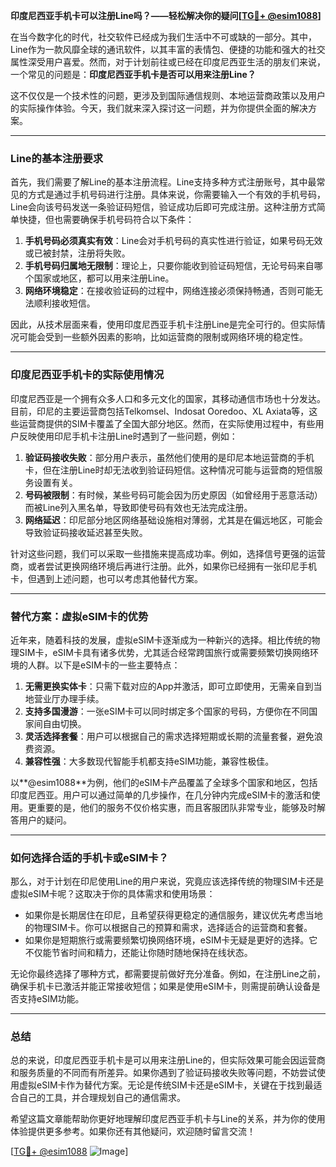 **印度尼西亚手机卡可以注册Line吗？——轻松解决你的疑问[[TG💪+ @esim1088](https://t.me/s/esim1088)]**

在当今数字化的时代，社交软件已经成为我们生活中不可或缺的一部分。其中，Line作为一款风靡全球的通讯软件，以其丰富的表情包、便捷的功能和强大的社交属性深受用户喜爱。然而，对于计划前往或已经在印度尼西亚生活的朋友们来说，一个常见的问题是：**印度尼西亚手机卡是否可以用来注册Line？**

这不仅仅是一个技术性的问题，更涉及到国际通信规则、本地运营商政策以及用户的实际操作体验。今天，我们就来深入探讨这一问题，并为你提供全面的解决方案。

---

### Line的基本注册要求

首先，我们需要了解Line的基本注册流程。Line支持多种方式注册账号，其中最常见的方式是通过手机号码进行注册。具体来说，你需要输入一个有效的手机号码，Line会向该号码发送一条验证码短信，验证成功后即可完成注册。这种注册方式简单快捷，但也需要确保手机号码符合以下条件：

1. **手机号码必须真实有效**：Line会对手机号码的真实性进行验证，如果号码无效或已被封禁，注册将失败。
2. **手机号码归属地无限制**：理论上，只要你能收到验证码短信，无论号码来自哪个国家或地区，都可以用来注册Line。
3. **网络环境稳定**：在接收验证码的过程中，网络连接必须保持畅通，否则可能无法顺利接收短信。

因此，从技术层面来看，使用印度尼西亚手机卡注册Line是完全可行的。但实际情况可能会受到一些额外因素的影响，比如运营商的限制或网络环境的稳定性。

---

### 印度尼西亚手机卡的实际使用情况

印度尼西亚是一个拥有众多人口和多元文化的国家，其移动通信市场也十分发达。目前，印尼的主要运营商包括Telkomsel、Indosat Ooredoo、XL Axiata等，这些运营商提供的SIM卡覆盖了全国大部分地区。然而，在实际使用过程中，有些用户反映使用印尼手机卡注册Line时遇到了一些问题，例如：

1. **验证码接收失败**：部分用户表示，虽然他们使用的是印尼本地运营商的手机卡，但在注册Line时却无法收到验证码短信。这种情况可能与运营商的短信服务设置有关。
2. **号码被限制**：有时候，某些号码可能会因为历史原因（如曾经用于恶意活动）而被Line列入黑名单，导致即使号码有效也无法完成注册。
3. **网络延迟**：印尼部分地区网络基础设施相对薄弱，尤其是在偏远地区，可能会导致验证码接收延迟甚至失败。

针对这些问题，我们可以采取一些措施来提高成功率。例如，选择信号更强的运营商，或者尝试更换网络环境后再进行注册。此外，如果你已经拥有一张印尼手机卡，但遇到上述问题，也可以考虑其他替代方案。

---

### 替代方案：虚拟eSIM卡的优势

近年来，随着科技的发展，虚拟eSIM卡逐渐成为一种新兴的选择。相比传统的物理SIM卡，eSIM卡具有诸多优势，尤其适合经常跨国旅行或需要频繁切换网络环境的人群。以下是eSIM卡的一些主要特点：

1. **无需更换实体卡**：只需下载对应的App并激活，即可立即使用，无需亲自到当地营业厅办理手续。
2. **支持多国漫游**：一张eSIM卡可以同时绑定多个国家的号码，方便你在不同国家间自由切换。
3. **灵活选择套餐**：用户可以根据自己的需求选择短期或长期的流量套餐，避免浪费资源。
4. **兼容性强**：大多数现代智能手机都支持eSIM功能，兼容性极佳。

以**@esim1088**为例，他们的eSIM卡产品覆盖了全球多个国家和地区，包括印度尼西亚。用户可以通过简单的几步操作，在几分钟内完成eSIM卡的激活和使用。更重要的是，他们的服务不仅价格实惠，而且客服团队非常专业，能够及时解答用户的疑问。

---

### 如何选择合适的手机卡或eSIM卡？

那么，对于计划在印尼使用Line的用户来说，究竟应该选择传统的物理SIM卡还是虚拟eSIM卡呢？这取决于你的具体需求和使用场景：

- 如果你是长期居住在印尼，且希望获得更稳定的通信服务，建议优先考虑当地的物理SIM卡。你可以根据自己的预算和需求，选择适合的运营商和套餐。
- 如果你是短期旅行或需要频繁切换网络环境，eSIM卡无疑是更好的选择。它不仅能节省时间和精力，还能让你随时随地保持在线状态。

无论你最终选择了哪种方式，都需要提前做好充分准备。例如，在注册Line之前，确保手机卡已激活并能正常接收短信；如果是使用eSIM卡，则需提前确认设备是否支持eSIM功能。

---

### 总结

总的来说，印度尼西亚手机卡是可以用来注册Line的，但实际效果可能会因运营商和服务质量的不同而有所差异。如果你遇到了验证码接收失败等问题，不妨尝试使用虚拟eSIM卡作为替代方案。无论是传统SIM卡还是eSIM卡，关键在于找到最适合自己的工具，并合理规划自己的通信需求。

希望这篇文章能帮助你更好地理解印度尼西亚手机卡与Line的关系，并为你的使用体验提供更多参考。如果你还有其他疑问，欢迎随时留言交流！

[[TG💪+ @esim1088](https://t.me/s/esim1088) ![Image](https://i.postimg.cc/4NQfJmqS/Snipaste-2025-05-13-00-14-12.png)]